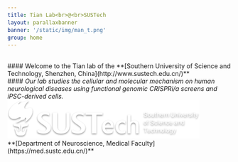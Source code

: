 ```yaml
---
title: Tian Lab<br>@<br>SUSTech
layout: parallaxbanner
banner: '/static/img/man_t.png'
group: home
---
```




<br>
#### Welcome to the Tian lab of the **[Southern University of Science and Technology, Shenzhen, China](http://www.sustech.edu.cn/)**     
<br>
#### <i> Our lab studies the cellular and molecular mechanism on human neurological diseases using functional genomic CRISPRi/a screens and iPSC-derived cells.
</i>
<br>




<div class="center">
<img class="home-logo" src='/static/img/sustech_logo.png' alt="SUSTech">
<br> **[Department of Neuroscience, Medical Faculty](https://med.sustc.edu.cn/)** 
</div>

</div>
